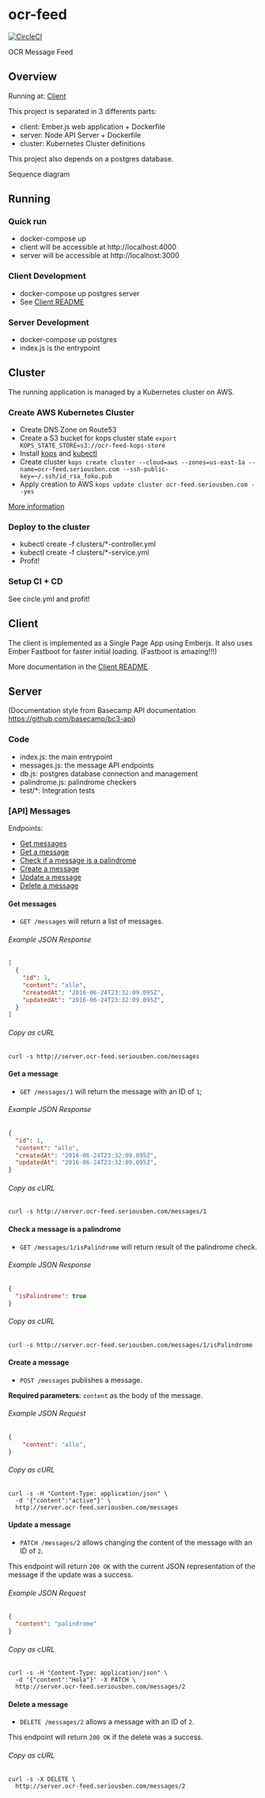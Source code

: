 # ocr-feed

[![CircleCI](https://circleci.com/gh/seriousben/ocr-feed/tree/master.svg?style=svg)](https://circleci.com/gh/seriousben/ocr-feed/tree/master)

OCR Message Feed

## Overview

Running at: [Client](http://client.ocr-feed.seriousben.com/)

This project is separated in 3 differents parts:

 - client: Ember.js web application + Dockerfile
 - server: Node API Server + Dockerfile
 - cluster: Kubernetes Cluster definitions
 
This project also depends on a postgres database.

Sequence diagram
 
## Running

### Quick run
 - docker-compose up 
 - client will be accessible at http://localhost:4000
 - server will be accessible at http://localhost:3000
 
### Client Development
 - docker-compose up postgres server
 - See [Client README](https://github.com/seriousben/ocr-feed/blob/master/client/README.md)
 
### Server Development
 - docker-compose up postgres 
 - index.js is the entrypoint

## Cluster

The running application is managed by a Kubernetes cluster on AWS.

### Create AWS Kubernetes Cluster

 - Create DNS Zone on Route53
 - Create a S3 bucket for kops cluster state
   `export KOPS_STATE_STORE=s3://ocr-feed-kops-store`
 - Install [kops](https://github.com/kubernetes/kops) and [kubectl](http://kubernetes.io/docs/user-guide/prereqs/)
 - Create cluster
   `kops create cluster --cloud=aws --zones=us-east-1a --name=ocr-feed.seriousben.com --ssh-public-key=~/.ssh/id_rsa_foko.pub`
 - Apply creation to AWS
   `kops update cluster ocr-feed.seriousben.com --yes`
   
[More information](https://github.com/kubernetes/kops/blob/master/docs/aws.md)

### Deploy to the cluster

  - kubectl create -f clusters/*-controller.yml
  - kubectl create -f clusters/*-service.yml
  - Profit!

### Setup CI + CD

See circle.yml and profit!

## Client

The client is implemented as a Single Page App using Emberjs. It also uses Ember Fastboot for faster initial loading. (Fastboot is amazing!!!)

More documentation in the [Client README](https://github.com/seriousben/ocr-feed/blob/master/client/README.md).

## Server

(Documentation style from Basecamp API documentation https://github.com/basecamp/bc3-api)

### Code

 - index.js: the main entrypoint
 - messages.js: the message API endpoints
 - db.js: postgres database connection and management
 - palindrome.js: palindrome checkers
 - test/*: Integration tests

### [API] Messages

Endpoints:

- [Get messages](#get-messages)
- [Get a message](#get-a-message)
- [Check if a message is a palindrome](#check-a-message-is-a-palindrome)
- [Create a message](#create-a-message)
- [Update a message](#update-a-message)
- [Delete a message](#delete-a-message)

#### Get messages

* `GET /messages` will return a list of messages.

###### Example JSON Response
<!-- START GET /messages -->
```json
[
  {
    "id": 1,
    "content": "allo",
    "createdAt": "2016-06-24T23:32:09.095Z",
    "updatedAt": "2016-06-24T23:32:09.095Z",
  }
]
```
<!-- END GET /messages -->
###### Copy as cURL

``` shell
curl -s http://server.ocr-feed.seriousben.com/messages
```

#### Get a message

* `GET /messages/1` will return the message with an ID of `1`;

###### Example JSON Response
<!-- START GET /messages/1 -->
```json
{
  "id": 1,
  "content": "allo",
  "createdAt": "2016-06-24T23:32:09.095Z",
  "updatedAt": "2016-06-24T23:32:09.095Z",
}
```
<!-- END GET /messages/1 -->

###### Copy as cURL

``` shell
curl -s http://server.ocr-feed.seriousben.com/messages/1
```

#### Check a message is a palindrome

* `GET /messages/1/isPalindrome` will return result of the palindrome check.

###### Example JSON Response
<!-- START GET /messages/1/isPalindrome -->
```json
{
  "isPalindrome": true
}
```
<!-- END GET /messages/1/isPalindrome -->

###### Copy as cURL

``` shell
curl -s http://server.ocr-feed.seriousben.com/messages/1/isPalindrome
```

#### Create a message

* `POST /messages` publishes a message.

**Required parameters**: `content` as the body of the message. 

###### Example JSON Request

``` json
{
    "content": "allo",
}
```

###### Copy as cURL

``` shell
curl -s -H "Content-Type: application/json" \
  -d '{"content":"active"}' \
  http://server.ocr-feed.seriousben.com/messages
```

#### Update a message

* `PATCH /messages/2` allows changing the content of the message with an ID of `2`.

This endpoint will return `200 OK` with the current JSON representation of the message if the update was a success.

###### Example JSON Request

``` json
{
  "content": "palindrome"
}
```

###### Copy as cURL

``` shell
curl -s -H "Content-Type: application/json" \
  -d '{"content":"Hola"}' -X PATCH \
  http://server.ocr-feed.seriousben.com/messages/2
```

#### Delete a message

* `DELETE /messages/2` allows a message with an ID of `2`.

This endpoint will return `200 OK` if the delete was a success.

###### Copy as cURL

``` shell
curl -s -X DELETE \
  http://server.ocr-feed.seriousben.com/messages/2
```
